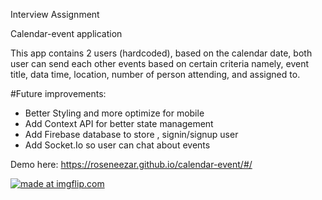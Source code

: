 Interview Assignment 

Calendar-event application

This app contains 2 users (hardcoded), based on the calendar date, both user can send each other events 
based on certain criteria namely, event title, data time, location, number of person attending, and assigned to.

#Future improvements:
- Better Styling and more optimize for mobile
- Add Context API for better state management
- Add Firebase database to store , signin/signup user
- Add Socket.Io so user can chat about events

Demo here: https://roseneezar.github.io/calendar-event/#/

<a href="https://imgflip.com/gif/3jiht1"><img src="https://i.imgflip.com/3jiht1.gif" title="made at imgflip.com"/></a>
